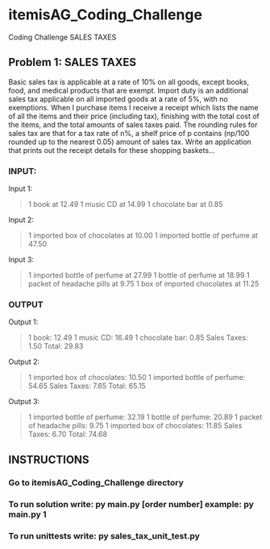 # itemisAG_Coding_Challenge

Coding Challenge SALES TAXES

## Problem 1: SALES TAXES

Basic sales tax is applicable at a rate of 10% on all goods, except books, food, and medical
products that are exempt. Import duty is an additional sales tax
applicable on all imported goods at a rate of 5%, with no exemptions. When I purchase items
I receive a receipt which lists the name of all the items and their price (including tax),
finishing with the total cost of the items,
and the total amounts of sales taxes paid. The rounding rules for sales tax are that for a tax
rate of n%, a shelf price of p contains (np/100 rounded up to the nearest 0.05) amount of
sales tax.
Write an application that prints out the receipt details for these shopping baskets...

### INPUT:

Input 1:

> 1 book at 12.49
> 1 music CD at 14.99
> 1 chocolate bar at 0.85

Input 2:

> 1 imported box of chocolates at 10.00
> 1 imported bottle of perfume at 47.50

Input 3:

> 1 imported bottle of perfume at 27.99
> 1 bottle of perfume at 18.99
> 1 packet of headache pills at 9.75
> 1 box of imported chocolates at 11.25

### OUTPUT

Output 1:

> 1 book: 12.49
> 1 music CD: 16.49
> 1 chocolate bar: 0.85
> Sales Taxes: 1.50
> Total: 29.83

Output 2:

> 1 imported box of chocolates: 10.50
> 1 imported bottle of perfume: 54.65
> Sales Taxes: 7.65
> Total: 65.15

Output 3:

> 1 imported bottle of perfume: 32.19
> 1 bottle of perfume: 20.89
> 1 packet of headache pills: 9.75
> 1 imported box of chocolates: 11.85
> Sales Taxes: 6.70
> Total: 74.68

## INSTRUCTIONS

### Go to itemisAG_Coding_Challenge directory

### To run solution write: py main.py [order number] example: py main.py 1

### To run unittests write: py sales_tax_unit_test.py
